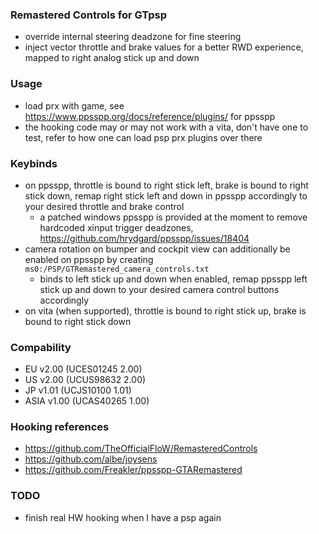 ### Remastered Controls for GTpsp

- override internal steering deadzone for fine steering
- inject vector throttle and brake values for a better RWD experience, mapped to right analog stick up and down

### Usage

- load prx with game, see https://www.ppsspp.org/docs/reference/plugins/ for ppsspp
- the hooking code may or may not work with a vita, don't have one to test, refer to how one can load psp prx plugins over there

### Keybinds

- on ppsspp, throttle is bound to right stick left, brake is bound to right stick down, remap right stick left and down in ppsspp accordingly to your desired throttle and brake control
	- a patched windows ppsspp is provided at the moment to remove hardcoded xinput trigger deadzones, https://github.com/hrydgard/ppsspp/issues/18404
- camera rotation on bumper and cockpit view can additionally be enabled on ppsspp by creating `ms0:/PSP/GTRemastered_camera_controls.txt`
	- binds to left stick up and down when enabled, remap ppsspp left stick up and down to your desired camera control buttons accordingly
- on vita (when supported), throttle is bound to right stick up, brake is bound to right stick down


### Compability
- EU v2.00 (UCES01245 2.00)
- US v2.00 (UCUS98632 2.00)
- JP v1.01 (UCJS10100 1.01)
- ASIA v1.00 (UCAS40265 1.00)

### Hooking references

- https://github.com/TheOfficialFloW/RemasteredControls
- https://github.com/albe/joysens
- https://github.com/Freakler/ppsspp-GTARemastered

### TODO

- finish real HW hooking when I have a psp again

